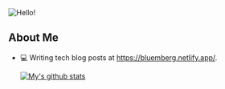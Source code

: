 <img src="https://raw.githubusercontent.com/nitchell/nitchell/master/header.png" alt="Hello!">

## About Me
- 💻 Writing tech blog posts at https://bluemberg.netlify.app/. 

  [![My's github stats](https://github-readme-stats.vercel.app/api?username=nitchell&count_private=true&show_icons=true&theme=dracula)](https://github.com/nitchell/github-readme-stats)
